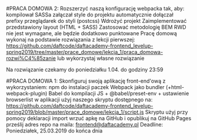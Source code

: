 
#PRACA DOMOWA 2: Rozszerzyć naszą konfigurację webpacka tak, aby:
kompilował SASSa
załączał style do projektu
automatycznie dołączał prefixy przeglądarek do styli (postcss)
Wdrożyć projekt
Zaimplementować przedstawiony layout (HTML + SASS)
Zastosować metodologię BEM
RWD nie jest wymagane, ale będzie dodatkowo punktowane
Pracę domową wykonaj na podstawie rozwiązania z lekcji pierwszej: https://github.com/daftcode/daftacademy-frontend_levelup-spring2019/tree/master/prace_domowe/lekcja_1/praca_domowa-rozwi%C4%85zanie lub wykorzystaj własne rozwiązanie

Na rozwiązanie czekamy do poniedziałku 1.04. do godziny 23:59



#PRACA DOMOWA 1: Skonfiguruj swoją aplikację front-end'ową z wykorzystaniem:
npm do instalacji paczek
Webpack jako bundler (+html-webpack-plugin)
Babel do kompilacji JS + @babel/preset-env + ustawienie browserlist
w aplikacji użyj naszego skryptu dostępnego na: https://github.com/daftcode/daftacademy-frontend_levelup-spring2019/blob/master/prace_domowe/lekcja_1/script.js
Skryptu użyj przy pomocy deklaracji import
wrzuć apkę na GitHub i opublikuj na GitHub Pages
prześlij adres repo na maila: frontend@daftacademy.pl
Deadline: Poniedziałek, 25.03.2019 do końca dnia